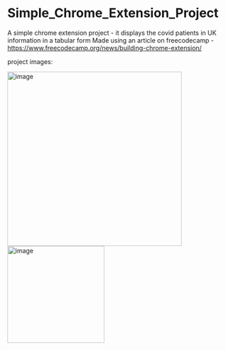 # Simple_Chrome_Extension_Project
A simple chrome extension project - it displays the covid patients in UK information in a tabular form
Made using an article on freecodecamp - https://www.freecodecamp.org/news/building-chrome-extension/

project images:

<img width="392" alt="image" src="https://github.com/HBADE2002/Simple_Chrome_Extension_Project/assets/78660475/70a719c4-3fbd-4890-87a9-30de4607eb09">



<img width="218" alt="image" src="https://github.com/HBADE2002/Simple_Chrome_Extension_Project/assets/78660475/cf845bcc-12ed-46eb-bdbb-2712527d4604">

